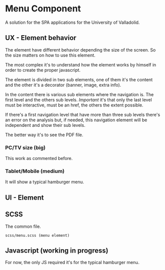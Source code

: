 # Menu Component

A solution for the SPA applications for the University of Valladolid.

## UX - Element behavior

The element have different behavior depending the size of the screen. So the size matters on how to use this element.

The most complex it's to understand how the element works by himself in order to create the proper javascript.

The element is divided in two sub elements, one of them it's the content and the other it's a decorator (banner, image, extra info).

In the content there is various sub elements where the navigation is. The first level and the others sub levels. *Important* it's that only the last level must be interactive, must be an href, the others the extent possible.

If there's a first navigation level that have more than three sub levels there's an error on the analysis but, if needed, this navigation element will be independent and show their sub levels.

The better way it's to see the PDF file.

### PC/TV size (big)

This work as commented before.

### Tablet/Mobile (medium)

It will show a typical hamburger menu.

## UI - Element

## SCSS

The common file.

```
scss/menu.scss (menu element)
```
## Javascript (working in progress)

For now, the only JS required it's for the typical hamburger menu.
